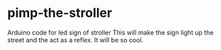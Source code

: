 pimp-the-stroller
=================

Arduino code for led sign of stroller
This will make the sign light up the street and the act as a reflex.
It will be so cool.
